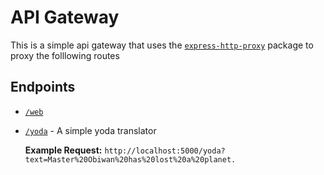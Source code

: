 # API Gateway

This is a simple api gateway that uses the [`express-http-proxy`](https://www.npmjs.com/package/express-http-proxy) package to proxy the folllowing routes

## Endpoints

- [`/web`](/apps/web-server/)
- [`/yoda`](https://funtranslations.com/api/yoda) - A simple yoda translator

  **Example Request:** `http://localhost:5000/yoda?text=Master%20Obiwan%20has%20lost%20a%20planet.`

